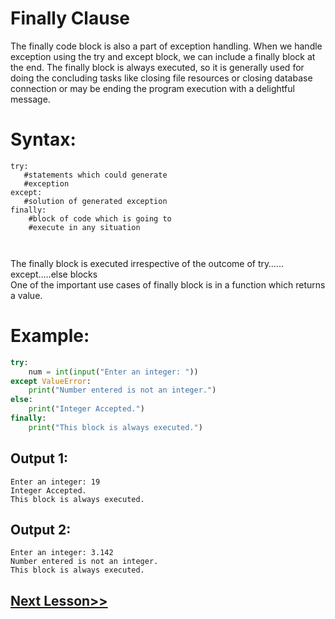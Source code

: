 # Finally Clause
The finally code block is also a part of exception handling. When we handle exception using the try and except block, we can include a finally block at the end. The finally block is always executed, so it is generally used for doing the concluding tasks like closing file resources or closing database connection or may be ending the program execution with a delightful message.
# Syntax:
```
try:
   #statements which could generate 
   #exception
except:
   #solution of generated exception
finally:
    #block of code which is going to 
    #execute in any situation
    
   
```
The finally block is executed irrespective of the outcome of try……except…..else blocks\
One of the important use cases of finally block is in a function which returns a value.
# Example:
```python
try:
    num = int(input("Enter an integer: "))
except ValueError:
    print("Number entered is not an integer.")
else:
    print("Integer Accepted.")
finally:
    print("This block is always executed.")
 ```

## Output 1:
```
Enter an integer: 19
Integer Accepted.
This block is always executed.
```
## Output 2:
```
Enter an integer: 3.142
Number entered is not an integer.
This block is always executed.
```
## [Next Lesson>>](https://replit.com/@codewithharry/38-Day38-Custom-Errors)
